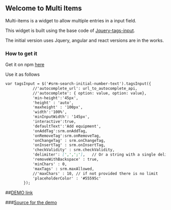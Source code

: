 ## Welcome to Multi Items 

Multi-items is a widget to allow multiple entries in a input field.

This widget is built using the base code of [Jquery-tags-input](https://github.com/xoxco/jQuery-Tags-Input).

The initial version uses Jquery, angular and react versions are in the works.

### How to get it 

Get it on npm [here](https://www.npmjs.com/package/multi-input)

Use it as follows
```markdown
var tagsInput = $('#srm-search-initial-number-text').tagsInput({
			//'autocomplete_url': url_to_autocomplete_api,
		 	//'autocomplete': { option: value, option: value},
		 	'min-height':'45px',
		 	'height' : 'auto',
		 	'maxheight' : '100px',
		 	'width':'100%',
		 	'minInputWidth': '145px',
		 	'interactive':true,
		 	'defaultText':'Add equipment',
		 	'onAddTag':srm.onAddTag,
		 	'onRemoveTag':srm.onRemoveTag,
		 	'onChangeTag' : srm.onChangeTag,
		 	'onInsertTag' : srm.onInsertTag,
			'checkValidity' : srm.checkValidity,
		 	'delimiter': [',',';'],   // Or a string with a single delimiter. Ex: ';'
		 	'removeWithBackspace' : true,
		 	'minChars' : 0,
		 	'maxTags' : srm.maxAllowed,
		 	//'maxChars' : 10, // if not provided there is no limit
		 	'placeholderColor' : '#55595c'
		});
```

##[DEMO link](https://rahulbats.github.io/multi-input/)

###[Source for the demo](https://github.com/rahulbats/multi-input/tree/gh-pages)
